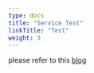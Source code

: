 ```yaml
---
type: docs
title: "Service Test"
linkTitle: "Test"
weight: 3
---
```


please refer to this [blog](/en/blog/2019/08/26/service-test/)

